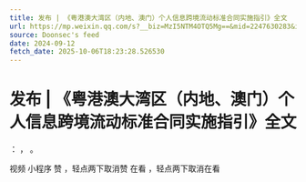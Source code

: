 ```yaml
---
title: 发布 | 《粤港澳大湾区（内地、澳门）个人信息跨境流动标准合同实施指引》全文
url: https://mp.weixin.qq.com/s?__biz=MzI5NTM4OTQ5Mg==&mid=2247630283&idx=4&sn=67645ba965c53ae073319712cb380b8e
source: Doonsec's feed
date: 2024-09-12
fetch_date: 2025-10-06T18:23:28.526530
---
```


# 发布 | 《粤港澳大湾区（内地、澳门）个人信息跨境流动标准合同实施指引》全文

：
，
。

视频
小程序
赞
，轻点两下取消赞
在看
，轻点两下取消在看